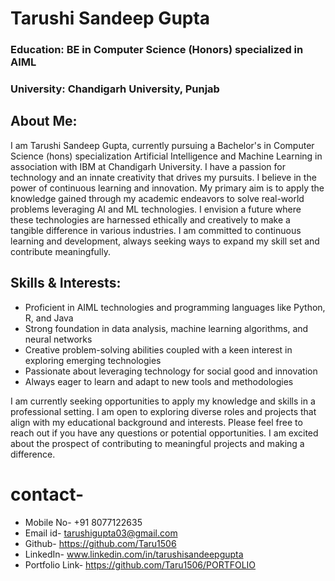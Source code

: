 # Tarushi Sandeep Gupta
### Education: BE in Computer Science (Honors) specialized in AIML
### University: Chandigarh University, Punjab
## About Me:
I am Tarushi Sandeep Gupta, currently pursuing a Bachelor's in Computer Science (hons) specialization Artificial Intelligence and Machine Learning in association with IBM at Chandigarh University. I have a passion for technology and an innate creativity that drives my pursuits. I believe in the power of continuous learning and innovation.
My primary aim is to apply the knowledge gained through my academic endeavors to solve real-world problems leveraging AI and ML technologies. I envision a future where these technologies are harnessed ethically and creatively to make a tangible difference in various industries. I am committed to continuous learning and development, always seeking ways to expand my skill set and contribute meaningfully.

## Skills & Interests:
* Proficient in AIML technologies and programming languages like Python, R, and Java
* Strong foundation in data analysis, machine learning algorithms, and neural networks
* Creative problem-solving abilities coupled with a keen interest in exploring emerging technologies
* Passionate about leveraging technology for social good and innovation
* Always eager to learn and adapt to new tools and methodologies

I am currently seeking opportunities to apply my knowledge and skills in a professional setting. I am open to exploring diverse roles and projects that align with my educational background and interests. Please feel free to reach out if you have any questions or potential opportunities. I am excited about the prospect of contributing to meaningful projects and making a difference.

# contact-

* Mobile No- +91 8077122635
* Email id- tarushigupta03@gmail.com
* Github- https://github.com/Taru1506
* LinkedIn- www.linkedin.com/in/tarushisandeepgupta
* Portfolio Link- https://github.com/Taru1506/PORTFOLIO